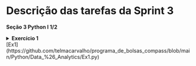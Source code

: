 # Descrição das tarefas da Sprint 3

**Seção 3 Python I 1/2**
<details>
<summary>
<b>Exercício 1</b>
</summary>

Escreva um código Python que imprime o nome e a idade do
João de 37 anos e imprime o ano em que ele completará 100 anos.

Dica: você pode ler strings digitadas no teclado utilizando a função
builtin input('mensagem'). Lembre-se de converter números para seu
respectivo tipo (int ou float) antes fazer operações aritméticas.
</details>
[Ex1](https://github.com/telmacarvalho/programa_de_bolsas_compass/blob/main/Python/Data_%26_Analytics/Ex1.py)


